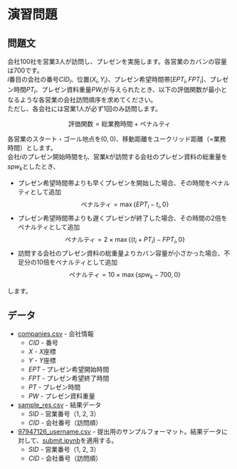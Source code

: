 # 演習問題

## 問題文

会社$100$社を営業$3$人が訪問し、プレゼンを実施します。各営業のカバンの容量は$700$です。  
$i$番目の会社の番号$CID_i$、位置$\left(X_i, Y_i\right)$、プレゼン希望時間帯$\left[EPT_i, FPT_i\right]$、プレゼン時間$PT_i$、プレゼン資料重量$PW_i$が与えられたとき、以下の評価関数が最小となるような各営業の会社訪問順序を求めてください。  
ただし、各会社には営業1人が必ず1回のみ訪問します。

$$
    \text{評価関数} = \text{総業務時間} + \text{ペナルティ}
$$

各営業のスタート・ゴール地点を$(0, 0)$、移動距離をユークリッド距離（=業務時間）とします。  
会社$i$のプレゼン開始時間を$t_i$、営業$k$が訪問する会社のプレゼン資料の総重量を$spw_k$としたとき、

- プレゼン希望時間帯よりも早くプレゼンを開始した場合、その時間をペナルティとして追加
    $$
        \text{ペナルティ} = \max{\left\{EPT_i - t_i, 0\right\}}
    $$
- プレゼン希望時間帯よりも遅くプレゼンが終了した場合、その時間の2倍をペナルティとして追加
    $$
        \text{ペナルティ} = 2\times\max{\left\{\left(t_i+PT_i\right)-FPT_i, 0\right\}}
    $$
- 訪問する会社のプレゼン資料の総重量よりカバン容量が小さかった場合、不足分の10倍をペナルティとして追加
    $$
        \text{ペナルティ} = 10\times\max{\left\{spw_k - 700, 0\right\}}
    $$

します。

## データ

- [companies.csv](../data/in/companies.csv) - 会社情報
  - $CID$ - 番号
  - $X$ - $X$座標
  - $Y$ - $Y$座標
  - $EPT$ - プレゼン希望開始時間
  - $FPT$ - プレゼン希望終了時間
  - $PT$ - プレゼン時間
  - $PW$ - プレゼン資料重量
- [sample_res.csv](../data/out/sample_res.csv) - 結果データ
  - $SID$ - 営業番号（1, 2, 3）
  - $CID$ - 会社番号（訪問順）
- [97947126_username.csv](../data/out/97947126_username.csv) - 提出用のサンプルフォーマット。結果データに対して、[submit.ipynb](../src/submit.ipynb)を適用する。
  - $SID$ - 営業番号（1, 2, 3）
  - $CID$ - 会社番号（訪問順）
